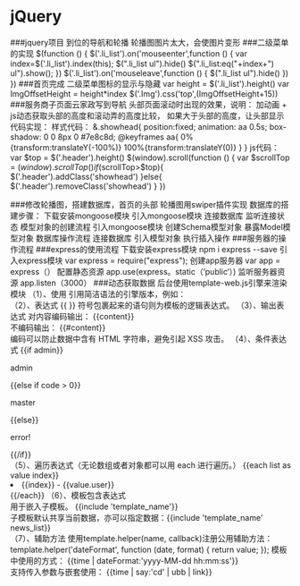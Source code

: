 # jQuery
###jquery项目
  到位的导航和轮播
  轮播图图片太大，会使图片变形
###二级菜单的实现
  $(function () {
    $('.li_list').on('mouseenter',function () {
      var index=$('.li_list').index(this);
      $(".li_list ul").hide()
      $(".li_list:eq("+index+") ul").show();
  })
    $('.li_list').on('mouseleave',function () {
      $(".li_list ul").hide()
    })
  })
###首页完成
  二级菜单图标的显示与隐藏
   var height = $('.li_list').height()
   var ImgOffsetHeight = height*index
   $('.Img').css('top',(ImgOffsetHeight+15))
###服务商子页面云家政写到导航 
    头部页面滚动时出现的效果，说明：
      加动画 + js动态获取头部的高度和滚动弄的高度比较，
      如果大于头部的高度，让头部显示
    代码实现：
     样式代码：
      &.showhead{
        position:fixed;
        animation: aa 0.5s;
        box-shadow: 0 0 8px 0 #7e8c8d;
        @keyframes aa{
          0%{transform:translateY(-100%)}
          100%{transform:translateY(0)}
        }
      }
     js代码：
      var $top = $('.header').height()
      $(window).scroll(function () {
        var $scrollTop = $(window).scrollTop()
        if($scrollTop>$top){
          $('.header').addClass('showhead')
        }else{
          $('.header').removeClass('showhead')
        }
      })  
    
###修改轮播图，搭建数据库，首页的头部
    轮播图用swiper插件实现
    数据库的搭建步骤：
      下载安装mongoose模块
      引入mongoose模块
      连接数据库
      监听连接状态
    模型对象的创建流程
      引入mongoose模块
      创建Schema模型对象
      暴露Model模型对象
    数据库操作流程
      连接数据库
      引入模型对象
      执行插入操作
###服务器的操作流程
###express的使用流程
   下载安装express模块
      npm i express --save
   引入express模块
      var express = require("express");
   创建app服务器
      var app = express（）
   配置静态资源
      app.use(express。static（’public‘）)
   监听服务器资源
      app.listen（3000）
###动态获取数据
   后台使用template-web.js引擎来渲染模块
   （1）、使用
      引用简洁语法的引擎版本，例如： <script src="dist/template.js"></script>  
   （2）、表达式
      {{  }} 符号包裹起来的语句则为模板的逻辑表达式。
   （3）、输出表达式
      对内容编码输出： {{content}}  
      不编码输出： {{#content}}  
      编码可以防止数据中含有 HTML 字符串，避免引起 XSS 攻击。
   （4）、条件表达式
        {{if admin}} 
         <p>admin</p> 
        {{else if code > 0}} 
         <p>master</p> 
        {{else}} 
         <p>error!</p> 
        {{/if}}  
   （5）、遍历表达式（无论数组或者对象都可以用 each 进行遍历。）
        {{each list as value index}} 
         <li>{{index}} - {{value.user}}</li> 
        {{/each}} 
   （6）、模板包含表达式  
        用于嵌入子模板。
        {{include 'template_name'}}  
        子模板默认共享当前数据，亦可以指定数据：{{include 'template_name' news_list}}  
   （7）、辅助方法
        使用template.helper(name, callback)注册公用辅助方法：
        template.helper('dateFormat', function (date, format) { 
         return value; 
        });
      模板中使用的方式： {{time | dateFormat:'yyyy-MM-dd hh:mm:ss'}}  
      支持传入参数与嵌套使用： {{time | say:'cd' | ubb | link}} 